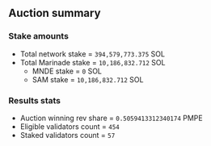 ## Auction summary

### Stake amounts
- Total network stake = `394,579,773.375` SOL
- Total Marinade stake = `10,186,832.712` SOL
  - MNDE stake = `0` SOL
  - SAM stake = `10,186,832.712` SOL

### Results stats
- Auction winning rev share = `0.5059413312340174` PMPE
- Eligible validators count = `454`
- Staked validators count = `57`

